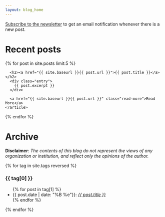 ```yaml
---
layout: blog_home
---
```


[Subscribe to the newsletter](http://subscribe.ladsantos.org) to get an email notification whenever there is a new post.

Recent posts
============

<div class="posts">
  {% for post in site.posts limit:5 %}
    <article class="post">

      <h2><a href="{{ site.baseurl }}{{ post.url }}">{{ post.title }}</a></h2>
      <div class="entry">
        {{ post.excerpt }}
      </div>

      <a href="{{ site.baseurl }}{{ post.url }}" class="read-more">Read More</a>
    </article>
  {% endfor %}
</div>

Archive
=======

**Disclaimer**: *The contents of this blog do not represent the views of any organization or institution, and reflect only the opinions of the author.*

{% for tag in site.tags reversed %}
  <h3>{{ tag[0] }}</h3>
  <ul>
    {% for post in tag[1] %}
      <li>{{ post.date | date: "%B %e"}}: <i><a href="{{ post.url }}">{{ post.title }}</a></i></li>
    {% endfor %}
  </ul>
{% endfor %}